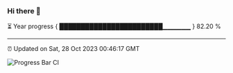 ### Hi there 👋

⏳ Year progress { ████████████████████████▁▁▁▁▁▁ } 82.20 %

---

⏰ Updated on Sat, 28 Oct 2023 00:46:17 GMT

![Progress Bar CI](https://github.com/liununu/liununu/workflows/Progress%20Bar%20CI/badge.svg)
